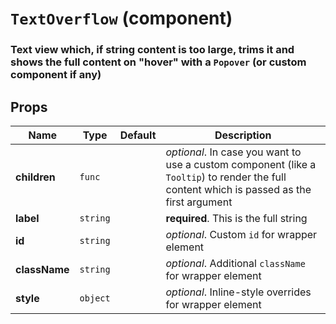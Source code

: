 `TextOverflow` (component)
==========================

### Text view which, if string content is too large, trims it and shows the full content on "hover" with a `Popover` (or custom component if any)

Props
-----

|Name|Type|Default|Description
|----|----|-------|-----------
|**children**|<code>func</code>||*optional*. In case you want to use a custom component (like a `Tooltip`) to render the full content which is passed as the first argument
|**label**|<code>string</code>||**required**. This is the full string
|**id**|<code>string</code>||*optional*. Custom `id` for wrapper element
|**className**|<code>string</code>||*optional*. Additional `className` for wrapper element
|**style**|<code>object</code>||*optional*. Inline-style overrides for wrapper element
